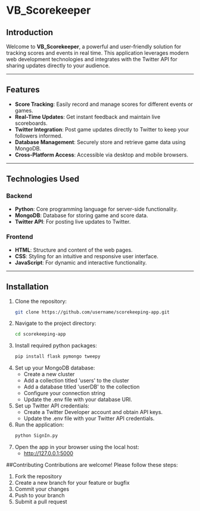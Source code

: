 # VB_Scorekeeper

## Introduction

Welcome to **VB_Scorekeeper**, a powerful and user-friendly solution for tracking scores and events in real time. This application leverages modern web development technologies and integrates with the Twitter API for sharing updates directly to your audience.

---

## Features

- **Score Tracking**: Easily record and manage scores for different events or games.
- **Real-Time Updates**: Get instant feedback and maintain live scoreboards.
- **Twitter Integration**: Post game updates directly to Twitter to keep your followers informed.
- **Database Management**: Securely store and retrieve game data using MongoDB.
- **Cross-Platform Access**: Accessible via desktop and mobile browsers.

---

## Technologies Used

### Backend
- **Python**: Core programming language for server-side functionality.
- **MongoDB**: Database for storing game and score data.
- **Twitter API**: For posting live updates to Twitter.

### Frontend
- **HTML**: Structure and content of the web pages.
- **CSS**: Styling for an intuitive and responsive user interface.
- **JavaScript**: For dynamic and interactive functionality.

---

## Installation

1. Clone the repository:
   ```bash
   git clone https://github.com/username/scorekeeping-app.git
2. Navigate to the project directory:
   ```bash
   cd scorekeeping-app
3. Install required python packages:
   ```bash
   pip install flask pymongo tweepy
4. Set up your MongoDB database:
   - Create a new cluster
   - Add a collection titled 'users' to the cluster
   - Add a database titled 'userDB' to the collection
   - Configure your connection string
   - Update the .env file with your database URI.
5. Set up Twitter API credentials:
   - Create a Twitter Developer account and obtain API keys.
   - Update the .env file with your Twitter API credentials.
6. Run the application:
   ```bash
   python SignIn.py
7. Open the app in your browser using the local host:
   - http://127.0.0.1:5000

##Contributing 
Contributions are welcome! Please follow these steps:

1. Fork the repository
2. Create a new branch for your feature or bugfix
3. Commit your changes
4. Push to your branch
5. Submit a pull request


 




